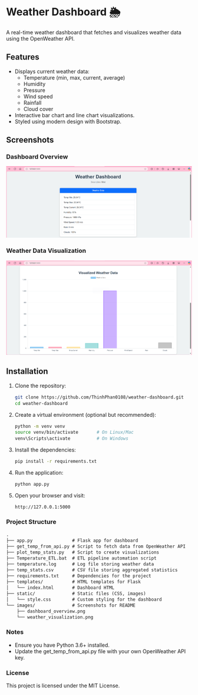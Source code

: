 # Weather Dashboard 🌦️

A real-time weather dashboard that fetches and visualizes weather data using the OpenWeather API.

## Features
- Displays current weather data:
  - Temperature (min, max, current, average)
  - Humidity
  - Pressure
  - Wind speed
  - Rainfall
  - Cloud cover
- Interactive bar chart and line chart visualizations.
- Styled using modern design with Bootstrap.

## Screenshots

### Dashboard Overview
![Dashboard Overview](images/dashboard_overview.png)

### Weather Data Visualization
![Weather Visualization](images/weather_visualization.png)

## Installation

1. Clone the repository:
   ```bash
   git clone https://github.com/ThinhPhan0108/weather-dashboard.git
   cd weather-dashboard
2. Create a virtual environment (optional but recommended):
   ```bash
   python -m venv venv
   source venv/bin/activate       # On Linux/Mac
   venv\Scripts\activate          # On Windows
3. Install the dependencies:
   ```bash
   pip install -r requirements.txt
4. Run the application:
   ```bash
   python app.py
5. Open your browser and visit:
   ```arduino
   http://127.0.0.1:5000

### Project Structure
```plaintext
.
├── app.py               # Flask app for dashboard
├── get_temp_from_api.py # Script to fetch data from OpenWeather API
├── plot_temp_stats.py   # Script to create visualizations
├── Temperature_ETL.bat  # ETL pipeline automation script
├── temperature.log      # Log file storing weather data
├── temp_stats.csv       # CSV file storing aggregated statistics
├── requirements.txt     # Dependencies for the project
├── templates/           # HTML templates for Flask
│   └── index.html       # Dashboard HTML
├── static/              # Static files (CSS, images)
│   └── style.css        # Custom styling for the dashboard
└── images/              # Screenshots for README
    ├── dashboard_overview.png
    └── weather_visualization.png
```
### Notes
 - Ensure you have Python 3.6+ installed.
 - Update the get_temp_from_api.py file with your own OpenWeather API key.

### License
This project is licensed under the MIT License.
